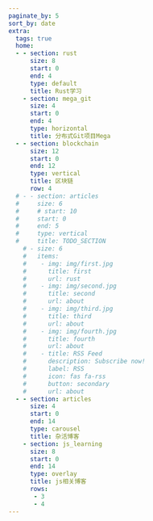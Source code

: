 ```yaml
---
paginate_by: 5
sort_by: date
extra:
  tags: true
  home:
  - - section: rust
      size: 8
      start: 0
      end: 4
      type: default
      title: Rust学习
    - section: mega_git
      size: 4
      start: 0
      end: 4
      type: horizontal
      title: 分布式Git项目Mega
  - - section: blockchain
      size: 12 
      start: 0
      end: 12
      type: vertical
      title: 区块链
      row: 4
  # - - section: articles
  #     size: 6
  #     # start: 10
  #     start: 0
  #     end: 5
  #     type: vertical
  #     title: TODO_SECTION
    # - size: 6
    #   items: 
    #    - img: img/first.jpg
    #      title: first
    #      url: rust
    #    - img: img/second.jpg
    #      title: second
    #      url: about
    #    - img: img/third.jpg
    #      title: third
    #      url: about
    #    - img: img/fourth.jpg
    #      title: fourth
    #      url: about
    #    - title: RSS Feed
    #      description: Subscribe now!
    #      label: RSS
    #      icon: fas fa-rss
    #      button: secondary
    #      url: about
  - - section: articles
      size: 4
      start: 0
      end: 14
      type: carousel
      title: 杂活博客
    - section: js_learning
      size: 8
      start: 0
      end: 14
      type: overlay 
      title: js相关博客
      rows:
       - 3
       - 4
---
```

